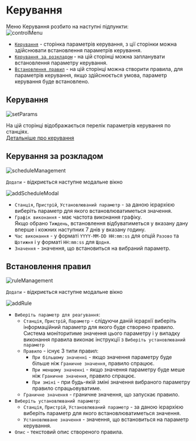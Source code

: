 # Керування

Меню Керування розбито на наступні підпункти:  
![controlMenu](/img/control/controlMenu.png)

* [`Керування`](/control/#_2) - сторінка параметрів керування, з ції сторінки можна здійснювати встановлення параметрів керування.
* [`Керування за розкладом`](/control/#_3) - на цій сторінці можна запланувати встановлення параметру керування. 
* [`Встановлення правил`](/control/#_4) - на цій сторінці можна створити правила, для параметрів керування, 
якщо здійснюється умова, параметр керування буде встановлено.

## Керування
![setParams](/img/control/setParams.png)

На цій сторінці відображається перелік параметрів керування по станціях.  
[Детальніше про керування](/parameters/#2)

## Керування за розкладом
![scheduleManagement](/img/control/scheduleManagement.png)

`Додати` - відкриється наступне модальне вікно

![addScheduleModal](/img/control/addScheduleModal.png)

* `Cтанція`, `Пристрій`, `Установлюваний параметр` - за даною ієрархією виберіть параметр для якого встановлюватиметься значення.
* `Графік виконання` - має частота виконання графіку.  
Якщо обрано `Тиждень`, встановлення відбуватиметься у вказану дану вперше і кожних наступних 7 днів у вказану годину.
* `Час виконання` - у форматі `YYYY-MM-DD HH:mm:ss` для опцій `Разово` та `Щотижня` і у форматі `HH:mm:ss` для `Щодня`.
* `Значення` - значення, що встановиться на вибраний параметр.

## Встановлення правил

![ruleManagement](/img/control/ruleManagement.png)

`Додати` - відкриється наступне модальне вікно

![addRule](/img/control/addRule.png)

* `Виберіть параметр для реагування`:
    * `Cтанція`, `Пристрій`, `Параметр` - слідуючи даній ієрархії виберіть інформаційний параметр для якого буде створено правило.
    Система моніторитиме значення цього параметру і у випадку виконання правила виконає інструкції з `Виберіть установлюваний параметр`
    * `Правило` - існує 3 типи правил:
        * `При більшому значенні` - якщо значення параметру буде більше ніж `Граничне значення`, правило спрацює.
        * `При меншому значенні` - якщо значення параметру буде меше ніж `Граничне значення`, правило спрацює.
        * `При зміні` - при будь-якій зміні значення вибраного параметру правило спрацьовуватиме.
    * `Граничне значення` - граничне значення, що запускає правило.
* `Виберіть установлюваний параметр`:
    * `Cтанція`, `Пристрій`, `Установлюваний параметр` - за даною ієрархією виберіть параметр для якого встановлюватиметься значення.
    * `Установлюване значення` - значення, що встановиться на параметр керування.
* `Опис` - текстовий опис створеного правила.